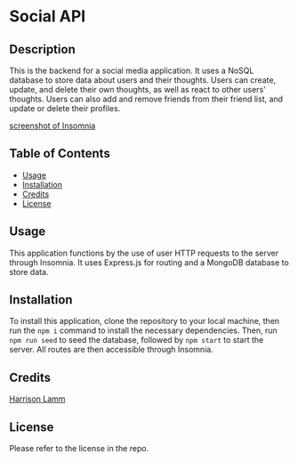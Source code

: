 # Social API

## Description

This is the backend for a social media application. It uses a NoSQL database to store data about users and their thoughts. Users can create, update, and delete their own thoughts, as well as react to other users' thoughts. Users can also add and remove friends from their friend list, and update or delete their profiles.

[screenshot of Insomnia](./public/assets/insomnia_api.png)

## Table of Contents

- [Usage](#usage)
- [Installation](#installation)
- [Credits](#credits)
- [License](#license)

## Usage

This application functions by the use of user HTTP requests to the server through Insomnia. It uses Express.js for routing and a MongoDB database to store data. 

## Installation

To install this application, clone the repository to your local machine, then run the `npm i` command to install the necessary dependencies. Then, run `npm run seed` to seed the database, followed by `npm start` to start the server. All routes are then accessible through Insomnia.

## Credits

[Harrison Lamm](https://github.com/oscarc691)

## License

Please refer to the license in the repo.